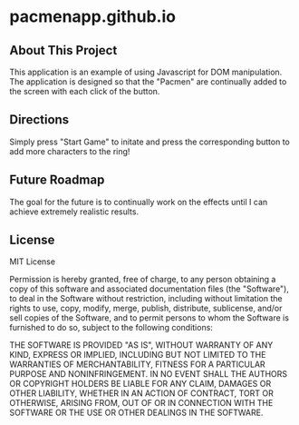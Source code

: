 # pacmenapp.github.io

## About This Project
This application is an example of using Javascript for DOM manipulation. The application is designed so that the "Pacmen" are continually added to the screen with each click of the button.

## Directions
Simply press "Start Game" to initate and press the corresponding button to add more characters to the ring!

## Future Roadmap
The goal for the future is to continually work on the effects until I can achieve extremely realistic results.

## License
MIT License

Permission is hereby granted, free of charge, to any person obtaining a copy
of this software and associated documentation files (the "Software"), to deal
in the Software without restriction, including without limitation the rights
to use, copy, modify, merge, publish, distribute, sublicense, and/or sell
copies of the Software, and to permit persons to whom the Software is
furnished to do so, subject to the following conditions:

THE SOFTWARE IS PROVIDED "AS IS", WITHOUT WARRANTY OF ANY KIND, EXPRESS OR
IMPLIED, INCLUDING BUT NOT LIMITED TO THE WARRANTIES OF MERCHANTABILITY,
FITNESS FOR A PARTICULAR PURPOSE AND NONINFRINGEMENT. IN NO EVENT SHALL THE
AUTHORS OR COPYRIGHT HOLDERS BE LIABLE FOR ANY CLAIM, DAMAGES OR OTHER
LIABILITY, WHETHER IN AN ACTION OF CONTRACT, TORT OR OTHERWISE, ARISING FROM,
OUT OF OR IN CONNECTION WITH THE SOFTWARE OR THE USE OR OTHER DEALINGS IN THE
SOFTWARE.
